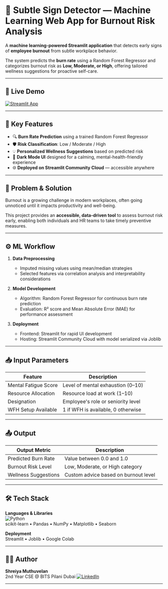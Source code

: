# 🧠 Subtle Sign Detector — Machine Learning Web App for Burnout Risk Analysis

A **machine learning-powered Streamlit application** that detects early signs of **employee burnout** from subtle workplace behavior. 

The system predicts the **burn rate** using a Random Forest Regressor and categorizes burnout risk as **Low, Moderate, or High**, offering tailored wellness suggestions for proactive self-care.

---

## 🚀 Live Demo
[![Streamlit App](https://img.shields.io/badge/Try%20the%20App-Streamlit-blue?logo=streamlit)](https://subtle-sign-detector-ka9g5apjnjvkmvufuy8jow.streamlit.app/)

---

## 📌 Key Features
- 🔍 **Burn Rate Prediction** using a trained Random Forest Regressor  
- 🛡 **Risk Classification**: Low / Moderate / High  
- 💡 **Personalized Wellness Suggestions** based on predicted risk  
- 🎨 **Dark Mode UI** designed for a calming, mental-health-friendly experience  
- 🌐 **Deployed on Streamlit Community Cloud** — accessible anywhere

---

## 🧠 Problem & Solution
Burnout is a growing challenge in modern workplaces, often going unnoticed until it impacts productivity and well-being.  

This project provides an **accessible, data-driven tool** to assess burnout risk early, enabling both individuals and HR teams to take timely preventive measures.

---

## ⚙️ ML Workflow
1. **Data Preprocessing**  
   - Imputed missing values using mean/median strategies  
   - Selected features via correlation analysis and interpretability considerations  

2. **Model Development**  
   - Algorithm: Random Forest Regressor for continuous burn rate prediction  
   - Evaluation: R² score and Mean Absolute Error (MAE) for performance assessment  

3. **Deployment**  
   - Frontend: Streamlit for rapid UI development  
   - Hosting: Streamlit Community Cloud with model serialized via Joblib

---

## 📥 Input Parameters

| Feature               | Description                               |
|-----------------------|-------------------------------------------|
| Mental Fatigue Score  | Level of mental exhaustion (0–10)         |
| Resource Allocation   | Resource load at work (1–10)              |
| Designation           | Employee's role or seniority level        |
| WFH Setup Available   | 1 if WFH is available, 0 otherwise        |

---

## 📤 Output

| Output Metric         | Description                                |
|-----------------------|--------------------------------------------|
| Predicted Burn Rate   | Value between 0.0 and 1.0                  |
| Burnout Risk Level    | Low, Moderate, or High category            |
| Wellness Suggestions  | Custom advice based on burnout level       |

---

## 🛠️ Tech Stack

**Languages & Libraries**  
![Python](https://img.shields.io/badge/Python-3.10-blue?logo=python)  
scikit-learn • Pandas • NumPy • Matplotlib • Seaborn  

**Deployment**  
Streamlit • Joblib • Google Colab

---

## 👩‍💻 Author
**Shreiya Muthuvelan**  
2nd Year CSE @ BITS Pilani Dubai 
[![LinkedIn](https://img.shields.io/badge/LinkedIn-Profile-blue?logo=linkedin)](https://www.linkedin.com/in/shreiyamuthuvelan/)  

---
